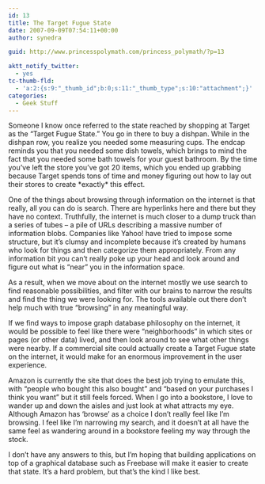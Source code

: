 ```yaml
---
id: 13
title: The Target Fugue State
date: 2007-09-09T07:54:11+00:00
author: synedra

guid: http://www.princesspolymath.com/princess_polymath/?p=13

aktt_notify_twitter:
  - yes
tc-thumb-fld:
  - 'a:2:{s:9:"_thumb_id";b:0;s:11:"_thumb_type";s:10:"attachment";}'
categories:
  - Geek Stuff
---
```

Someone I know once referred to the state reached by shopping at Target as the &#8220;Target Fugue State.&#8221; You go in there to buy a dishpan. While in the dishpan row, you realize you needed some measuring cups. The endcap reminds you that you needed some dish towels, which brings to mind the fact that you needed some bath towels for your guest bathroom. By the time you&#8217;ve left the store you&#8217;ve got 20 items, which you ended up grabbing because Target spends tons of time and money figuring out how to lay out their stores to create \*exactly\* this effect.
  
One of the things about browsing through information on the internet is that really, all you can do is search. There are hyperlinks here and there but they have no context. Truthfully, the internet is much closer to a dump truck than a series of tubes &#8211; a pile of URLs describing a massive number of information blobs. Companies like Yahoo! have tried to impose some structure, but it&#8217;s clumsy and incomplete because it&#8217;s created by humans who look for things and then categorize them appropriately. From any information bit you can&#8217;t really poke up your head and look around and figure out what is &#8220;near&#8221; you in the information space.
  
As a result, when we move about on the internet mostly we use search to find reasonable possibilities, and filter with our brains to narrow the results and find the thing we were looking for. The tools available out there don&#8217;t help much with true &#8220;browsing&#8221; in any meaningful way.
  
If we find ways to impose graph database philosophy on the internet, it would be possible to feel like there were &#8220;neighborhoods&#8221; in which sites or pages (or other data) lived, and then look around to see what other things were nearby. If a commercial site could actually create a Target Fugue state on the internet, it would make for an enormous improvement in the user experience.
  
Amazon is currently the site that does the best job trying to emulate this, with &#8220;people who bought this also bought&#8221; and &#8220;based on your purchases I think you want&#8221; but it still feels forced. When I go into a bookstore, I love to wander up and down the aisles and just look at what attracts my eye. Although Amazon has &#8216;browse&#8217; as a choice I don&#8217;t really feel like I&#8217;m browsing. I feel like I&#8217;m narrowing my search, and it doesn&#8217;t at all have the same feel as wandering around in a bookstore feeling my way through the stock.
  
I don&#8217;t have any answers to this, but I&#8217;m hoping that building applications on top of a graphical database such as Freebase will make it easier to create that state. It&#8217;s a hard problem, but that&#8217;s the kind I like best.